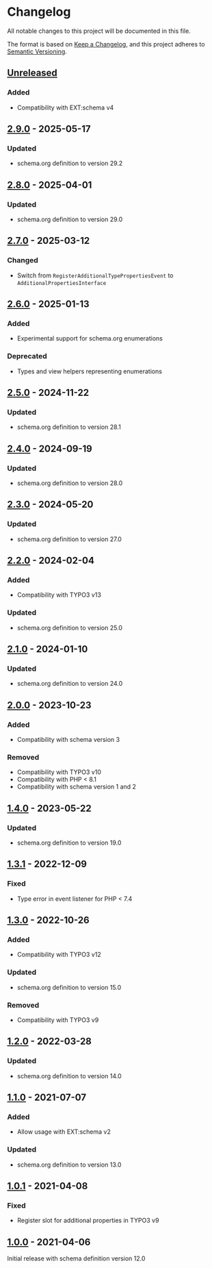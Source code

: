 # Changelog
All notable changes to this project will be documented in this file.

The format is based on [Keep a Changelog](https://keepachangelog.com/en/1.0.0/),
and this project adheres to [Semantic Versioning](https://semver.org/spec/v2.0.0.html).

## [Unreleased]

### Added
- Compatibility with EXT:schema v4

## [2.9.0] - 2025-05-17

### Updated
- schema.org definition to version 29.2

## [2.8.0] - 2025-04-01

### Updated
- schema.org definition to version 29.0

## [2.7.0] - 2025-03-12

### Changed
- Switch from `RegisterAdditionalTypePropertiesEvent` to `AdditionalPropertiesInterface`

## [2.6.0] - 2025-01-13

### Added
- Experimental support for schema.org enumerations

### Deprecated
- Types and view helpers representing enumerations

## [2.5.0] - 2024-11-22

### Updated
- schema.org definition to version 28.1

## [2.4.0] - 2024-09-19

### Updated
- schema.org definition to version 28.0

## [2.3.0] - 2024-05-20

### Updated
- schema.org definition to version 27.0

## [2.2.0] - 2024-02-04

### Added
- Compatibility with TYPO3 v13

### Updated
- schema.org definition to version 25.0

## [2.1.0] - 2024-01-10

### Updated
- schema.org definition to version 24.0

## [2.0.0] - 2023-10-23

### Added
- Compatibility with schema version 3

### Removed
- Compatibility with TYPO3 v10
- Compatibility with PHP < 8.1
- Compatibility with schema version 1 and 2

## [1.4.0] - 2023-05-22

### Updated
- schema.org definition to version 19.0

## [1.3.1] - 2022-12-09

### Fixed
- Type error in event listener for PHP < 7.4

## [1.3.0] - 2022-10-26

### Added
- Compatibility with TYPO3 v12

### Updated
- schema.org definition to version 15.0

### Removed
- Compatibility with TYPO3 v9

## [1.2.0] - 2022-03-28

### Updated
- schema.org definition to version 14.0

## [1.1.0] - 2021-07-07

### Added
- Allow usage with EXT:schema v2

### Updated
- schema.org definition to version 13.0

## [1.0.1] - 2021-04-08

### Fixed
- Register slot for additional properties in TYPO3 v9

## [1.0.0] - 2021-04-06

Initial release with schema definition version 12.0


[Unreleased]: https://github.com/brotkrueml/schema-health/compare/v2.9.0...HEAD
[2.9.0]: https://github.com/brotkrueml/schema-health/compare/v2.8.0...v2.9.0
[2.8.0]: https://github.com/brotkrueml/schema-health/compare/v2.7.0...v2.8.0
[2.7.0]: https://github.com/brotkrueml/schema-health/compare/v2.6.0...v2.7.0
[2.6.0]: https://github.com/brotkrueml/schema-health/compare/v2.5.0...v2.6.0
[2.5.0]: https://github.com/brotkrueml/schema-health/compare/v2.4.0...v2.5.0
[2.4.0]: https://github.com/brotkrueml/schema-health/compare/v2.3.0...v2.4.0
[2.3.0]: https://github.com/brotkrueml/schema-health/compare/v2.2.0...v2.3.0
[2.2.0]: https://github.com/brotkrueml/schema-health/compare/v2.1.0...v2.2.0
[2.1.0]: https://github.com/brotkrueml/schema-health/compare/v2.0.0...v2.1.0
[2.0.0]: https://github.com/brotkrueml/schema-health/compare/v1.4.0...v2.0.0
[1.4.0]: https://github.com/brotkrueml/schema-health/compare/v1.3.1...v1.4.0
[1.3.1]: https://github.com/brotkrueml/schema-health/compare/v1.3.0...v1.3.1
[1.3.0]: https://github.com/brotkrueml/schema-health/compare/v1.2.0...v1.3.0
[1.2.0]: https://github.com/brotkrueml/schema-health/compare/v1.1.0...v1.2.0
[1.1.0]: https://github.com/brotkrueml/schema-health/compare/v1.0.1...v1.1.0
[1.0.1]: https://github.com/brotkrueml/schema-health/compare/v1.0.0...v1.0.1
[1.0.0]: https://github.com/brotkrueml/schema-health/releases/tag/v1.0.0
